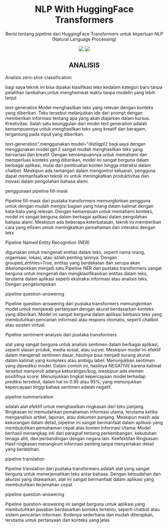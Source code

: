<h1 align="center"> NLP With HuggingFace Transformers </h1>
<p align="center"> Berisi tentang pipeline dari HuggingFace Transformers untuk keperluan NLP (Natural Language Processing)</p>

<div align="center">

<img src="https://img.shields.io/badge/python-3670A0?style=for-the-badge&logo=python&logoColor=ffdd54">
<img src="https://img.shields.io/badge/jupyter-%23FA0F00.svg?style=for-the-badge&logo=jupyter&logoColor=white">

</div>

<h2 align="center"> ANALISIS </h3>
Analisis
zero-shot-classification

bagi saya teknik ini bisa dipakai klasifikasi teks kedalam kategori baru tanpa pelatihan tambahan,untuk menghemwat waktu tanpa modelin yang lebih lanjut

text-generation Model menghasilkan teks yang relevan dengan konteks yang diberikan. Teks tersebut melanjutkan ide dari prompt dengan memberikan informasi tentang apa yang akan diajarkan dalam kursus. Kreativitas: Salah satu keunggulan dari model text generation adalah kemampuannya untuk menghasilkan teks yang kreatif dan beragam, tergantung pada input yang diberikan.

text-generation",menggunakan model="distilgpt2 bagi saya dengan menggunakan model gpt 2 sangat mudah menghasilkan teks yang bervariasi dan kreatif. Dengan kemampuannya untuk memahami dan memperluas konteks yang diberikan, model ini sangat berguna dalam berbagai aplikasi, mulai dari pembuatan konten hingga interaksi dalam chatbot. Meskipun ada tantangan dalam mengontrol keluaran, pengguna dapat memanfaatkan teknik ini untuk meningkatkan produktivitas dan inovasi dalam pengolahan bahasa alami.

penggunaan pipeline fill-mask

Pipeline fill-mask dari pustaka transformers memungkinkan pengguna untuk dengan mudah mengisi bagian yang hilang dalam kalimat dengan kata-kata yang relevan. Dengan kemampuan untuk memahami konteks, model ini sangat berguna dalam berbagai aplikasi dalam pengolahan bahasa alami. Meskipun ada beberapa keterbatasan, teknik ini memberikan cara yang efisien untuk meningkatkan pemahaman dan interaksi dengan teks

Pipeline Named Entity Recognition (NER)

digunakan untuk mengenali entitas dalam teks, seperti nama orang, organisasi, lokasi, atau istilah penting lainnya. Dengan grouped_entities=True, entitas yang berdekatan dan serupa akan dikelompokkan menjadi satu.Pipeline NER dari pustaka transformers sangat berguna untuk mengenali dan mengklasifikasikan entitas dalam teks, terutama dalam aplikasi seperti ekstraksi informasi atau analisis teks. Dengan pengelompokan

pipeline question-answering

Pipeline question-answering dari pustaka transformers memungkinkan model untuk menjawab pertanyaan dengan akurat berdasarkan konteks yang diberikan. Model ini sangat berguna dalam aplikasi berbasis teks yang membutuhkan pencarian informasi atau respons otomatis, seperti chatbot atau asisten virtual.

Pipeline sentiment-analysis dari pustaka transformers

alat yang sangat berguna untuk analisis sentimen dalam berbagai aplikasi, seperti ulasan produk, media sosial, atau survei. Meskipun model ini efektif dalam mengenali sentimen dasar, hasilnya bisa menjadi kurang akurat dalam kalimat yang kompleks atau ambigu label: Menunjukkan sentimen yang diprediksi model. Dalam contoh ini, hasilnya NEGATIVE karena kalimat tersebut menyoroti adanya kekurangan/bug, meskipun ada elemen positifnya score: Menunjukkan tingkat kepercayaan model terhadap prediksi tersebut, dalam hal ini 0.95 atau 95%, yang menunjukkan kepercayaan tinggi bahwa sentimen adalah negatif.

pipeline summarization

adalah alat efektif untuk menghasilkan ringkasan dari teks panjang. Ringkasan ini memudahkan pemahaman informasi utama, terutama ketika menganalisis artikel, laporan, atau dokumen panjang. Meskipun masih ada kekurangan dalam detail, pipeline ini sangat bermanfaat dalam aplikasi yang membutuhkan pemahaman cepat atas konten Informasi Utama: Model berhasil menangkap inti dari paragraf tentang perkembangan, kebutuhan tenaga ahli, dan perbandingan dengan negara lain. Keefektifan Ringkasan: Hasil ringkasan merangkum informasi penting tanpa menyertakan detail yang berlebihan.

pipeline translation

Pipeline translation dari pustaka transformers adalah alat yang sangat berguna untuk menerjemahkan teks antar bahasa. Dengan kemudahan dan akurasi yang ditawarkan, alat ini sangat bermanfaat dalam aplikasi yang membutuhkan terjemahan cepat

pipeline question-answering

Pipeline question-answering ini sangat berguna untuk aplikasi yang membutuhkan jawaban berdasarkan konteks tertentu, seperti chatbot atau sistem pencarian informasi. Kodenya sederhana dan mudah diterapkan, terutama untuk pertanyaan dan konteks yang jelas
